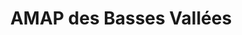 ---
title: "AMAP des Basses Vallées"
url: /cantenay-epinard/amap-des-basses-vallees/
shop: Hofladen
---